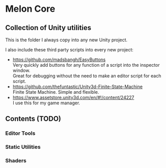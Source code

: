 # Melon Core
## Collection of Unity utilities

This is the folder I always copy into any new Unity project.

I also include these third party scripts into every new project:
* https://github.com/madsbangh/EasyButtons  
Very quickly add buttons for any function of a script into the inspector window.  
Great for debugging without the need to make an editor script for each script.
* https://github.com/thefuntastic/Unity3d-Finite-State-Machine  
Finite State Machine. Simple and flexible.
* https://www.assetstore.unity3d.com/en/#!/content/24227  
I use this for my game manager.

## Contents (TODO)

### Editor Tools

### Static Utilities

### Shaders




